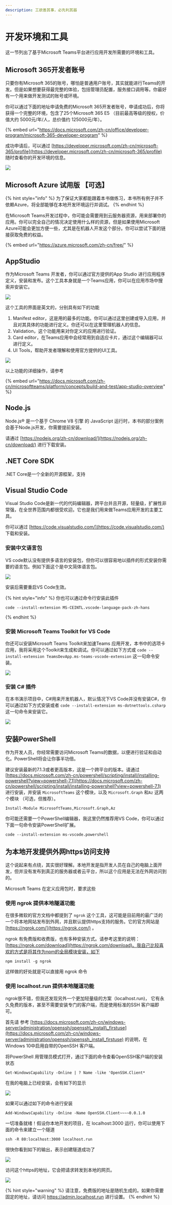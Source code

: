 ```yaml
---
description: 工欲善其事，必先利其器
---
```


# 开发环境和工具

这一节列出了基于Microsoft Teams平台进行应用开发所需要的环境和工具。

## Microsoft 365开发者账号

只要你有Microsoft 365的账号，哪怕是普通用户账号，其实就能进行Teams的开发。但是如果想要获得最完整的体验，包括管理员配置，服务接口调用等。你最好有一个用来做开发测试的账号或环境。

你可以通过下面的地址申请免费的Microsoft 365开发者账号，申请成功后，你将获得一个完整的环境，包含了25个Microsoft 365 E5 （目前最高等级的授权，价值大约 5000元/年/人，总价值约 125000元/年）。

{% embed url="https://docs.microsoft.com/zh-cn/office/developer-program/microsoft-365-developer-program" %}

成功申请后，可以通过 [https://developer.microsoft.com/zh-cn/microsoft-365/profile](https://developer.microsoft.com/zh-cn/microsoft-365/profile) 随时查看你的开发环境的信息。

![](../.gitbook/assets/tu-pian-%20%28265%29.png)

## Microsoft Azure 试用版 【可选】

{% hint style="info" %}
为了保证大家都能跟着本书做练习，本书所有例子并不依赖Azure，将全部能够在本地开发环境运行并调试。
{% endhint %}

在Microsoft Teams开发过程中，你可能会需要用到云服务器资源，用来部署你的应用。你可以完全自己的情况决定使用什么样的资源，但是如果使用Microsoft Azure可能会更加方便一些，尤其是在机器人开发这个部分。你可以尝试下面的链接获取免费的权益。

{% embed url="https://azure.microsoft.com/zh-cn/free/" %}

## AppStudio

作为Microsoft Teams 开发者，你可以通过官方提供的App Studio 进行应用程序定义，安装和发布。这个工具本身就是一个Teams应用，你可以在应用市场中搜索并安装它。

![](../.gitbook/assets/tu-pian-%20%28277%29.png)

这个工具的界面是英文的，分别具有如下的功能

1. Manifest editor，这是用的最多的功能。你可以通过这里创建或导入应用，并且对其具体的功能进行定义。你还可以在这里管理机器人的信息。
2. Validation，这个功能用来对你定义的应用进行验证。
3. Card editor，在Teams应用中会经常用到自适应卡片，通过这个编辑器可以进行定义。
4. UI Tools，帮助开发者理解和使用官方提供的UI工具。

![](../.gitbook/assets/tu-pian-%20%28266%29.png)

以上功能的详细操作，请参考

{% embed url="https://docs.microsoft.com/zh-cn/microsoftteams/platform/concepts/build-and-test/app-studio-overview" %}

## Node.js

Node.js® 是一个基于 Chrome V8 引擎 的 JavaScript 运行时，本书的部分案例会基于Node.js开发，你需要提前安装。

请通过 [https://nodejs.org/zh-cn/download/](https://nodejs.org/zh-cn/download/) 进行下载安装。

## .NET Core SDK

.NET Core是一个全新的开源框架，支持

## Visual Studio Code

Visual Studio Code是新一代的代码编辑器，跨平台并且开源，轻量级，扩展性非常强，在全世界范围内都很受欢迎。它也是我们用来做Teams应用开发的主要工具。

你可以通过 [https://code.visualstudio.com/](https://code.visualstudio.com/) 下载和安装。

### 安装中文语言包

VS code默认没有提供多语言的安装包，但你可以很容易地以插件的形式安装你需要的语言包。例如下面这个是中文简体语言包。

![](../.gitbook/assets/tu-pian-%20%28268%29.png)

安装后需要重启VS Code生效。

{% hint style="info" %}
你也可以通过命令行安装此插件 

```text
code --install-extension MS-CEINTL.vscode-language-pack-zh-hans
```
{% endhint %}

### 安装 Microsoft Teams Toolkit for VS Code

你还可以安装Microsoft Teams Toolkit来加速Teams 应用开发，本书中的选项卡应用，我将采用这个Toolkit来生成和调试。你可以通过如下方式或 `code --install-extension TeamsDevApp.ms-teams-vscode-extension` 这一句命令安装。

![](../.gitbook/assets/tu-pian-%20%28276%29.png)

### 安装 C\# 插件

在本书演示项目中，C\#用来开发机器人，默认情况下VS Code并没有安装C\#，你可以通过如下方式安装或者 `code --install-extension ms-dotnettools.csharp` 这一句命令来安装它。

![](../.gitbook/assets/tu-pian-%20%28278%29.png)

## 安装PowerShell

作为开发人员，你经常需要访问Microsoft Teams的数据，以便进行验证和自动化。PowerShell将会让你事半功倍。

建议安装最新的7.1.3或者更高版本，这是一个跨平台的版本。请通过 [https://docs.microsoft.com/zh-cn/powershell/scripting/install/installing-powershell?view=powershell-7.1](https://docs.microsoft.com/zh-cn/powershell/scripting/install/installing-powershell?view=powershell-7.1) 进行安装，并安装 `MicrosoftTeams` 这个模块，以及 `Microsoft.Graph` 和`Az` 这两个模块 （可选，但推荐）。

```text
Install-Module MicrosoftTeams,Microsoft.Graph,Az
```

你可能还需要一个PowerShell编辑器，我这里仍然推荐用VS Code，你可以通过下面一句命令安装PowerShell扩展。

```text
code --install-extension ms-vscode.powershell
```

## 为本地开发提供外网https访问支持

这个说起来有点绕，其实很好理解。本地开发是指开发人员在自己的电脑上面开发，但并没有发布到真正的服务器或者云平台，所以这个应用是无法在外网访问到的。

Microsoft Teams 在定义应用包时，要求这些



### 使用 ngrok 提供本地隧道功能

在很多微软的官方文档中都提到了 `ngrok` 这个工具，这可能是目前用的最广泛的一个将本地网站发布到外网，并且默认提供https支持的服务。它的官方网站是 [https://ngrok.com/](https://ngrok.com/) 。

ngrok 有免费版和收费版，也有多种安装方式。请参考这里的说明：[https://ngrok.com/download](https://ngrok.com/download)。我自己比较喜欢的方式是将其作为npm的全局模块安装，如下

```text
npm install -g ngrok
```

这样做的好处就是可以直接用 ngrok 命令

### 使用 localhost.run 提供本地隧道功能

ngrok很不错，但我还发现另外一个更加轻量级的方案（localhost.run\)， 它有永久免费的版本，甚至不需要安装专门的客户端，而是使用标准的SSH 客户端即可。

首先请 参考 [https://docs.microsoft.com/zh-cn/windows-server/administration/openssh/openssh\_install\_firstuse](https://docs.microsoft.com/zh-cn/windows-server/administration/openssh/openssh_install_firstuse) 的说明，在Windows 10中启用自带的OpenSSH 客户端。

将PowerShell 用管理员模式打开，通过下面的命令查看OpenSSH客户端的安装状态

```text
Get-WindowsCapability -Online | ? Name -like 'OpenSSH.Client*
```

在我的电脑上已经安装，会有如下的显示

![](../.gitbook/assets/tu-pian-%20%28280%29.png)

如果可以通过如下的命令进行安装

```text
Add-WindowsCapability -Online -Name OpenSSH.Client~~~~0.0.1.0
```

一切准备就绪！假设你本地开发的项目，在 localhost:3000 运行，你可以使用下面的命令来建立一个隧道

```text
ssh -R 80:localhost:3000 localhost.run
```

很快你看到如下的输出，表示创建隧道成功了

![](../.gitbook/assets/tu-pian-%20%28269%29.png)

访问这个https的地址，它会把请求转发到本地的网页。

![](../.gitbook/assets/tu-pian-%20%28261%29.png)

{% hint style="warning" %}
请注意，免费版的地址是随机生成的。如果你需要固定的地址，请访问 https://admin.localhost.run 进行设置。
{% endhint %}

